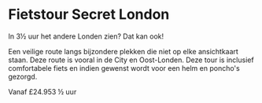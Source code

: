 # Fietstour Secret London

<span class="lead">In 3½ uur het andere Londen zien? Dat kan ook!<span>

Een veilige route langs bijzondere plekken die niet op elke ansichtkaart staan.
Deze route is vooral in de City en Oost-Londen. Deze tour is inclusief
comfortabele fiets en indien gewenst wordt voor een helm en poncho's gezorgd.

Vanaf <span class="price">£24.95</span><span class="duration">3 &frac12; uur</span>
